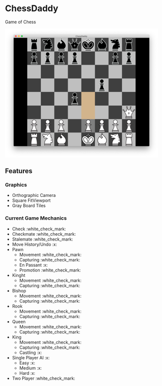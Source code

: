 # ChessDaddy
Game of Chess

![Screenshot](screenshot1.png)
<h2>Features</h2>
<h3>Graphics</h3>
<ul>
  <li>Orthographic Camera</li>
  <li>Square FitViewport</li>
  <li>Gray Board Tiles</li>
</ul>

<h3>Current Game Mechanics</h3>
<ul>
  <li>Check :white_check_mark:</li>
  <li>Checkmate :white_check_mark:</li>
  <li>Stalemate :white_check_mark:</li>
  <li>Move History/Undo :x:</li>
  <li>Pawn
    <ul>
      <li>Movement :white_check_mark:</li>
      <li>Capturing :white_check_mark:</li>
      <li>En Passant :x:</li>
      <li>Promotion :white_check_mark:</li>
    </ul>
  </li>
  <li>Kinght
    <ul>
      <li>Movement :white_check_mark:</li>
      <li>Capturing :white_check_mark:</li>
    </ul>
  </li>
  <li>Bishop
    <ul>
      <li>Movement :white_check_mark:</li>
      <li>Capturing :white_check_mark:</li>
    </ul>
  </li>
  <li>Rook
    <ul>
      <li>Movement :white_check_mark:</li>
      <li>Capturing :white_check_mark:</li>
    </ul>
  </li>
  <li>Queen
    <ul>
      <li>Movement :white_check_mark:</li>
      <li>Capturing :white_check_mark:</li>
    </ul>
  </li>
  <li>King
    <ul>
      <li>Movement :white_check_mark:</li>
      <li>Capturing :white_check_mark:</li>
      <li>Castling :x:</li>
    </ul>
  </li>
  <li>Single Player AI :x:
    <ul>
      <li>Easy :x:</li>
      <li>Medium :x:</li>
      <li>Hard :x:</li>
    </ul>
  </li>
  <li>Two Player :white_check_mark:</li>
</ul>
